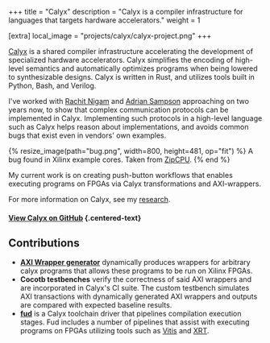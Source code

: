 +++
title = "Calyx"
description = "Calyx is a compiler infrastructure for languages that targets hardware accelerators."
weight = 1

[extra]
local_image = "projects/calyx/calyx-project.png"
+++

[Calyx](https://calyxir.org) is a shared compiler infrastructure accelerating the development
of specialized hardware accelerators. Calyx simplifies the encoding of high-level semantics
and automatically optimizes programs when being lowered to synthesizable designs.
Calyx is written in Rust, and utilizes tools built in Python, Bash, and Verilog.

I've worked with [Rachit Nigam][rachit] and [Adrian Sampson][adrian] approaching on two years now,
to show that complex communication protocols can be implemented in
Calyx. Implementing such protocols in a high-level language such as Calyx helps
reason about implementations, and avoids common bugs that exist even in
vendors' own examples.

{% resize_image(path="bug.png", width=800, height=481, op="fit") %}
A bug found in Xilinx example cores. Taken from <a href="https://zipcpu.com/formal/2019/04/16/axi-mistakes.html">ZipCPU</a>.
{% end %}

My current work is on creating push-button workflows that enables executing programs
on FPGAs via Calyx transformations and AXI-wrappers.

For more information on Calyx, see my [research](../../research).

#### [View Calyx on GitHub](https://github.com/cucapra/calyx) {.centered-text}

## Contributions

- [**AXI Wrapper generator**](../../research/axi-interface) dynamically produces wrappers for arbitrary calyx programs
that allows these programs to be run on Xilinx FPGAs.
- **Cocotb testbenches** verify the correctness of said AXI wrappers and are
incorporated in Calyx's CI suite. The custom testbench simulates AXI transactions
with dynamically generated AXI wrappers and outputs are compared with expected
baseline results.
- [**fud**](../../research/fud) is a Calyx toolchain driver that pipelines compilation execution stages.
Fud includes a number of pipelines that assist with executing programs on FPGAs
utilizing tools such as [Vitis](https://www.xilinx.com/products/design-tools/vitis.html) and
[XRT](https://www.xilinx.com/products/design-tools/vitis/xrt.html).



[adrian]: https://www.cs.cornell.edu/~asampson/
[rachit]: https://rachit.pl/
